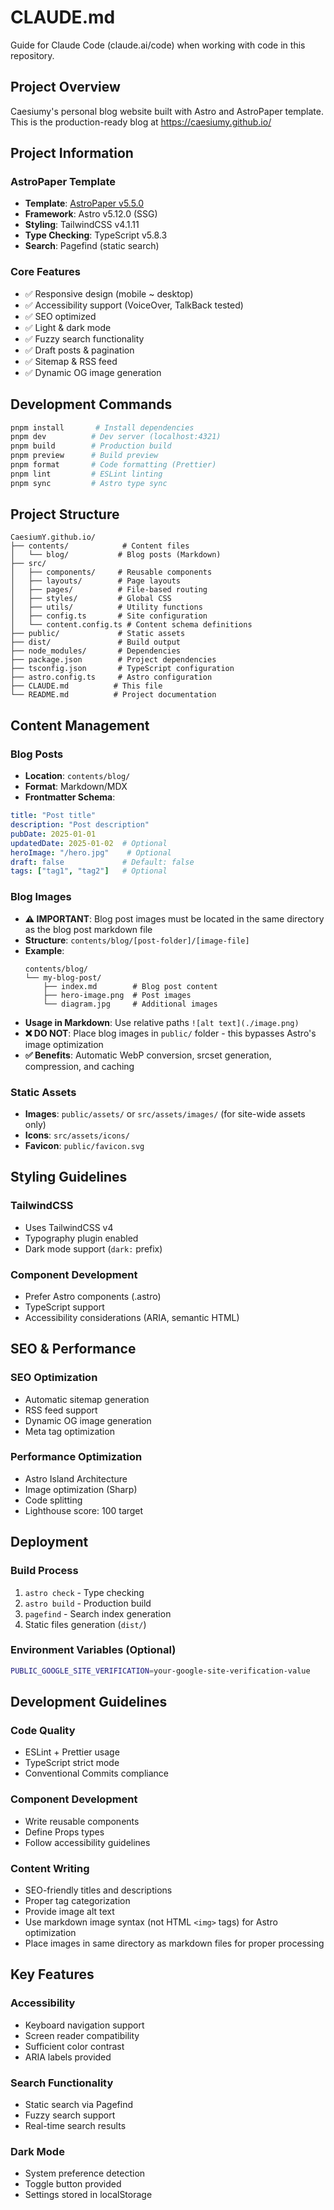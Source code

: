 # CLAUDE.md

Guide for Claude Code (claude.ai/code) when working with code in this repository.

## Project Overview

Caesiumy's personal blog website built with Astro and AstroPaper template. This is the production-ready blog at https://caesiumy.github.io/

## Project Information

### AstroPaper Template
- **Template**: [AstroPaper v5.5.0](https://github.com/satnaing/astro-paper)
- **Framework**: Astro v5.12.0 (SSG)
- **Styling**: TailwindCSS v4.1.11
- **Type Checking**: TypeScript v5.8.3
- **Search**: Pagefind (static search)

### Core Features
- ✅ Responsive design (mobile ~ desktop)
- ✅ Accessibility support (VoiceOver, TalkBack tested)
- ✅ SEO optimized
- ✅ Light & dark mode
- ✅ Fuzzy search functionality
- ✅ Draft posts & pagination
- ✅ Sitemap & RSS feed
- ✅ Dynamic OG image generation

## Development Commands

```bash
pnpm install       # Install dependencies
pnpm dev          # Dev server (localhost:4321)
pnpm build        # Production build
pnpm preview      # Build preview
pnpm format       # Code formatting (Prettier)
pnpm lint         # ESLint linting
pnpm sync         # Astro type sync
```

## Project Structure

```
CaesiumY.github.io/
├── contents/            # Content files
│   └── blog/           # Blog posts (Markdown)
├── src/
│   ├── components/     # Reusable components
│   ├── layouts/        # Page layouts
│   ├── pages/          # File-based routing
│   ├── styles/         # Global CSS
│   ├── utils/          # Utility functions
│   ├── config.ts       # Site configuration
│   └── content.config.ts # Content schema definitions
├── public/             # Static assets
├── dist/               # Build output
├── node_modules/       # Dependencies
├── package.json        # Project dependencies
├── tsconfig.json       # TypeScript configuration
├── astro.config.ts     # Astro configuration
├── CLAUDE.md          # This file
└── README.md          # Project documentation
```

## Content Management

### Blog Posts
- **Location**: `contents/blog/`
- **Format**: Markdown/MDX
- **Frontmatter Schema**:
```yaml
title: "Post title"
description: "Post description"
pubDate: 2025-01-01
updatedDate: 2025-01-02  # Optional
heroImage: "/hero.jpg"    # Optional
draft: false             # Default: false
tags: ["tag1", "tag2"]   # Optional
```

### Blog Images
- **⚠️ IMPORTANT**: Blog post images must be located in the same directory as the blog post markdown file
- **Structure**: `contents/blog/[post-folder]/[image-file]`
- **Example**:
  ```
  contents/blog/
  └── my-blog-post/
      ├── index.md        # Blog post content
      ├── hero-image.png  # Post images
      └── diagram.jpg     # Additional images
  ```
- **Usage in Markdown**: Use relative paths `![alt text](./image.png)`
- **❌ DO NOT**: Place blog images in `public/` folder - this bypasses Astro's image optimization
- **✅ Benefits**: Automatic WebP conversion, srcset generation, compression, and caching

### Static Assets
- **Images**: `public/assets/` or `src/assets/images/` (for site-wide assets only)
- **Icons**: `src/assets/icons/`
- **Favicon**: `public/favicon.svg`

## Styling Guidelines

### TailwindCSS
- Uses TailwindCSS v4
- Typography plugin enabled
- Dark mode support (`dark:` prefix)

### Component Development
- Prefer Astro components (.astro)
- TypeScript support
- Accessibility considerations (ARIA, semantic HTML)

## SEO & Performance

### SEO Optimization
- Automatic sitemap generation
- RSS feed support
- Dynamic OG image generation
- Meta tag optimization

### Performance Optimization
- Astro Island Architecture
- Image optimization (Sharp)
- Code splitting
- Lighthouse score: 100 target

## Deployment

### Build Process
1. `astro check` - Type checking
2. `astro build` - Production build
3. `pagefind` - Search index generation
4. Static files generation (`dist/`)

### Environment Variables (Optional)
```bash
PUBLIC_GOOGLE_SITE_VERIFICATION=your-google-site-verification-value
```

## Development Guidelines

### Code Quality
- ESLint + Prettier usage
- TypeScript strict mode
- Conventional Commits compliance

### Component Development
- Write reusable components
- Define Props types
- Follow accessibility guidelines

### Content Writing
- SEO-friendly titles and descriptions
- Proper tag categorization
- Provide image alt text
- Use markdown image syntax (not HTML `<img>` tags) for Astro optimization
- Place images in same directory as markdown files for proper processing

## Key Features

### Accessibility
- Keyboard navigation support
- Screen reader compatibility
- Sufficient color contrast
- ARIA labels provided

### Search Functionality
- Static search via Pagefind
- Fuzzy search support
- Real-time search results

### Dark Mode
- System preference detection
- Toggle button provided
- Settings stored in localStorage